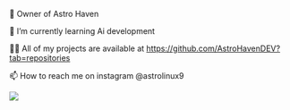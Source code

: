 🔭 Owner of Astro Haven

🌱 I’m currently learning Ai development 

👨‍💻 All of my projects are available at https://github.com/AstroHavenDEV?tab=repositories

📫 How to reach me on instagram @astrolinux9

<!---
AstroHavenDEV/AstroHavenDEV is a ✨ special ✨ repository because its `README.md` (this file) appears on your GitHub profile.
You can click the Preview link to take a look at your changes.
--->

<img src="./controllers_brief.svg">
